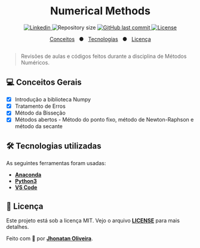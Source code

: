 <h1 align="center">
    Numerical Methods
</h1>

<p align="center">
  <a href="https://www.linkedin.com/in/jhonatanguilherme/">
    <img alt="Linkedin" src="https://img.shields.io/badge/-LinkedIn-0077B5?style=flat-square&logo=Linkedin&logoColor=white&link=https://www.linkedin.com/in/jhonatanguilherme/)"/>
  </a>

  <img alt="Repository size" src="https://img.shields.io/github/repo-size/JhonatanGuilherme/NumericalMethods">
  
  <a href="https://github.com/JhonatanGuilherme/Learning-Cpp/commits/master">
    <img alt="GitHub last commit" src="https://img.shields.io/github/last-commit/JhonatanGuilherme/NumericalMethods">
  </a>
  
  <a href="./LICENSE">
    <img alt="License" src="https://img.shields.io/badge/license-MIT-brightgreen">
  </a>
</p>

<p align="center">
  <a href="#computer-conceitos-gerais">Conceitos</a>&nbsp;&nbsp;&nbsp;●&nbsp;&nbsp;
  <a href="#hammer_and_wrench-tecnologias-utilizadas">Tecnologias</a>&nbsp;&nbsp;&nbsp;●&nbsp;&nbsp;
  <a href="#bookmark_tabs-licença">Licença</a>
</p>

## 

> Revisões de aulas e códigos feitos durante a disciplina de Métodos Numéricos.

## **💻 Conceitos Gerais**

- [X] Introdução a biblioteca Numpy
- [X] Tratamento de Erros
- [X] Método da Bisseção
- [X] Métodos abertos - Método do ponto fixo, método de Newton-Raphson e método da secante

## **🛠️ Tecnologias utilizadas**

As seguintes ferramentas foram usadas:

- **[Anaconda](https://www.anaconda.com/)**
- **[Python3](https://www.python.org/)**
- **[VS Code](https://code.visualstudio.com/)**

## **📑 Licença**

Este projeto está sob a licença MIT. Vejo o arquivo **[LICENSE](https://github.com/JhonatanGuilherme/NumericalMethods/blob/master/LICENSE)** para mais detalhes.

Feito com 🧡 por **[Jhonatan Oliveira](https://github.com/JhonatanGuilherme)**.
